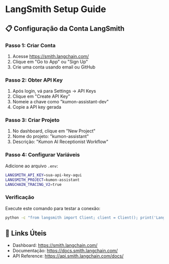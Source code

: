 # LangSmith Setup Guide

## 📋 Configuração da Conta LangSmith

### Passo 1: Criar Conta
1. Acesse https://smith.langchain.com/
2. Clique em "Go to App" ou "Sign Up"
3. Crie uma conta usando email ou GitHub

### Passo 2: Obter API Key
1. Após login, vá para Settings → API Keys
2. Clique em "Create API Key"
3. Nomeie a chave como "kumon-assistant-dev"
4. Copie a API key gerada

### Passo 3: Criar Projeto
1. No dashboard, clique em "New Project"
2. Nome do projeto: "kumon-assistant"
3. Descrição: "Kumon AI Receptionist Workflow"

### Passo 4: Configurar Variáveis
Adicione ao arquivo `.env`:
```bash
LANGSMITH_API_KEY=sua-api-key-aqui
LANGSMITH_PROJECT=kumon-assistant
LANGCHAIN_TRACING_V2=true
```

### Verificação
Execute este comando para testar a conexão:
```bash
python -c "from langsmith import Client; client = Client(); print('LangSmith conectado com sucesso!')"
```

## 🔗 Links Úteis
- Dashboard: https://smith.langchain.com/
- Documentação: https://docs.smith.langchain.com/
- API Reference: https://api.smith.langchain.com/docs/